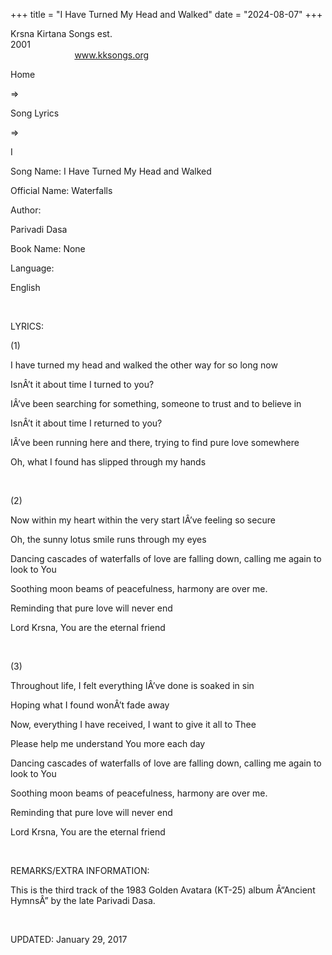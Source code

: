 +++ 
title = "I Have Turned My Head and Walked"
date = "2024-08-07"
+++

Krsna Kirtana Songs est.
2001                                                                                                                                    
            
www.kksongs.org








Home
 
⇒
 
Song Lyrics
 
⇒
 
I


Song
Name: I Have Turned My Head and Walked


Official
Name: Waterfalls


Author:

Parivadi Dasa


Book
Name: None


Language:

English


 


LYRICS:


(1)


I have
turned my head and walked the other way for so long now


IsnÂ’t
it about time I turned to you?


IÂ’ve
been searching for something, someone to trust and to believe in


IsnÂ’t
it about time I returned to you?


IÂ’ve
been running here and there, trying to find pure love somewhere


Oh,
what I found has slipped through my hands


 


(2)


Now
within my heart within the very start IÂ’ve feeling so secure


Oh,
the sunny lotus smile runs through my eyes


Dancing
cascades of waterfalls of love are falling down, calling me again to look to
You


Soothing
moon beams of peacefulness, harmony are over me.


Reminding
that pure love will never end


Lord
Krsna, You are the eternal friend


 


(3)


Throughout
life, I felt everything IÂ’ve done is soaked in sin


Hoping
what I found wonÂ’t fade away


Now, everything
I have received, I want to give it all to Thee


Please
help me understand You more each day


Dancing
cascades of waterfalls of love are falling down, calling me again to look to
You


Soothing
moon beams of peacefulness, harmony are over me.


Reminding
that pure love will never end


Lord
Krsna, You are the eternal friend


 


REMARKS/EXTRA
INFORMATION:


This
is the third track of the 1983 Golden Avatara (KT-25) album Â“Ancient HymnsÂ” by
the late Parivadi Dasa.


 


UPDATED:
 January 29, 2017